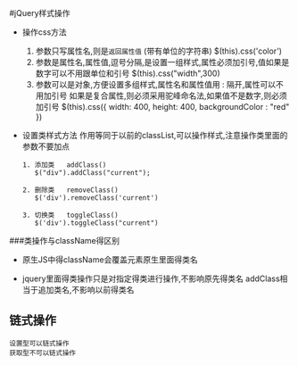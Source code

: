 #jQuery样式操作
+   操作css方法
    1. 参数只写属性名,则是`返回属性值` (带有单位的字符串)
        $(this).css('color')
    2. 参数是属性名,属性值,逗号分隔,是设置一组样式,属性必须加引号,值如果是数字可以不用跟单位和引号
        $(this).css("width",300)
    3. 参数可以是对象,方便设置多组样式,属性名和属性值用 : 隔开,属性可以不用加引号
        如果是复合属性,则必须采用驼峰命名法,如果值不是数字,则必须加引号
        $(this).css({
            width: 400,
            height: 400,
            backgroundColor : "red"
        })
+ 设置类样式方法
    作用等同于以前的classList,可以操作样式,注意操作类里面的参数不要加点

    ```
    1. 添加类   addClass()
       $("div").addClass("current");
       
    2. 删除类   removeClass()
       $('div').removeClass('current')
       
    3. 切换类   toggleClass()   
       $('div').toggleClass("current")
    ```

    
###类操作与className得区别
+ 原生JS中得className会覆盖元素原生里面得类名

+ jquery里面得类操作只是对指定得类进行操作,不影响原先得类名
        addClass相当于追加类名,不影响以前得类名
## 链式操作
    设置型可以链式操作
    获取型不可以链式操作

    
  

  

    